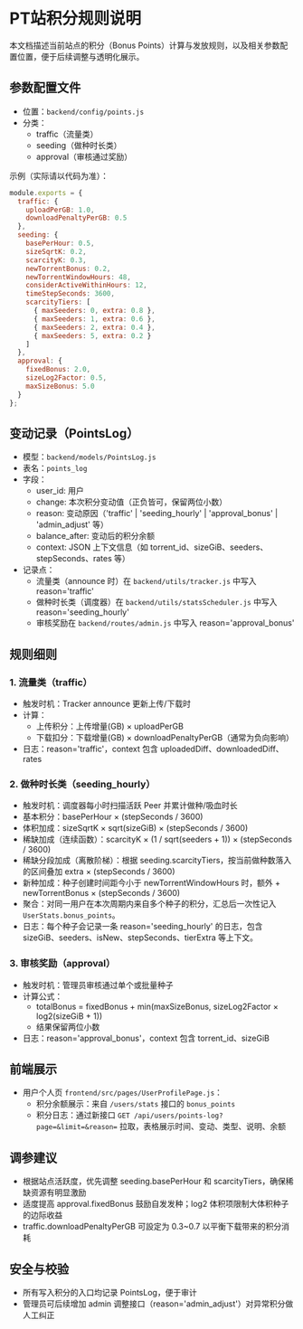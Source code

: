 # PT站积分规则说明

本文档描述当前站点的积分（Bonus Points）计算与发放规则，以及相关参数配置位置，便于后续调整与透明化展示。

## 参数配置文件

- 位置：`backend/config/points.js`
- 分类：
  - traffic（流量类）
  - seeding（做种时长类）
  - approval（审核通过奖励）

示例（实际请以代码为准）：

```js
module.exports = {
  traffic: {
    uploadPerGB: 1.0,
    downloadPenaltyPerGB: 0.5
  },
  seeding: {
    basePerHour: 0.5,
    sizeSqrtK: 0.2,
    scarcityK: 0.3,
    newTorrentBonus: 0.2,
    newTorrentWindowHours: 48,
    considerActiveWithinHours: 12,
    timeStepSeconds: 3600,
    scarcityTiers: [
      { maxSeeders: 0, extra: 0.8 },
      { maxSeeders: 1, extra: 0.6 },
      { maxSeeders: 2, extra: 0.4 },
      { maxSeeders: 5, extra: 0.2 }
    ]
  },
  approval: {
    fixedBonus: 2.0,
    sizeLog2Factor: 0.5,
    maxSizeBonus: 5.0
  }
};
```

## 变动记录（PointsLog）

- 模型：`backend/models/PointsLog.js`
- 表名：`points_log`
- 字段：
  - user_id: 用户
  - change: 本次积分变动值（正负皆可，保留两位小数）
  - reason: 变动原因（'traffic' | 'seeding_hourly' | 'approval_bonus' | 'admin_adjust' 等）
  - balance_after: 变动后的积分余额
  - context: JSON 上下文信息（如 torrent_id、sizeGiB、seeders、stepSeconds、rates 等）
- 记录点：
  - 流量类（announce 时）在 `backend/utils/tracker.js` 中写入 reason='traffic'
  - 做种时长类（调度器）在 `backend/utils/statsScheduler.js` 中写入 reason='seeding_hourly'
  - 审核奖励在 `backend/routes/admin.js` 中写入 reason='approval_bonus'

## 规则细则

### 1. 流量类（traffic）

- 触发时机：Tracker announce 更新上传/下载时
- 计算：
  - 上传积分：上传增量(GB) × uploadPerGB
  - 下载扣分：下载增量(GB) × downloadPenaltyPerGB（通常为负向影响）
- 日志：reason='traffic'，context 包含 uploadedDiff、downloadedDiff、rates

### 2. 做种时长类（seeding_hourly）

- 触发时机：调度器每小时扫描活跃 Peer 并累计做种/吸血时长
- 基本积分：basePerHour × (stepSeconds / 3600)
- 体积加成：sizeSqrtK × sqrt(sizeGiB) × (stepSeconds / 3600)
- 稀缺加成（连续函数）：scarcityK × (1 / sqrt(seeders + 1)) × (stepSeconds / 3600)
- 稀缺分段加成（离散阶梯）：根据 seeding.scarcityTiers，按当前做种数落入的区间叠加 extra × (stepSeconds / 3600)
- 新种加成：种子创建时间距今小于 newTorrentWindowHours 时，额外 + newTorrentBonus × (stepSeconds / 3600)
- 聚合：对同一用户在本次周期内来自多个种子的积分，汇总后一次性记入 `UserStats.bonus_points`。
- 日志：每个种子会记录一条 reason='seeding_hourly' 的日志，包含 sizeGiB、seeders、isNew、stepSeconds、tierExtra 等上下文。

### 3. 审核奖励（approval）

- 触发时机：管理员审核通过单个或批量种子
- 计算公式：
  - totalBonus = fixedBonus + min(maxSizeBonus, sizeLog2Factor × log2(sizeGiB + 1))
  - 结果保留两位小数
- 日志：reason='approval_bonus'，context 包含 torrent_id、sizeGiB

## 前端展示

- 用户个人页 `frontend/src/pages/UserProfilePage.js`：
  - 积分余额展示：来自 `/users/stats` 接口的 `bonus_points`
  - 积分日志：通过新接口 `GET /api/users/points-log?page=&limit=&reason=` 拉取，表格展示时间、变动、类型、说明、余额

## 调参建议

- 根据站点活跃度，优先调整 seeding.basePerHour 和 scarcityTiers，确保稀缺资源有明显激励
- 适度提高 approval.fixedBonus 鼓励自发发种；log2 体积项限制大体积种子的边际收益
- traffic.downloadPenaltyPerGB 可設定为 0.3~0.7 以平衡下载带来的积分消耗

## 安全与校验

- 所有写入积分的入口均记录 PointsLog，便于审计
- 管理员可后续增加 admin 调整接口（reason='admin_adjust'）对异常积分做人工纠正
